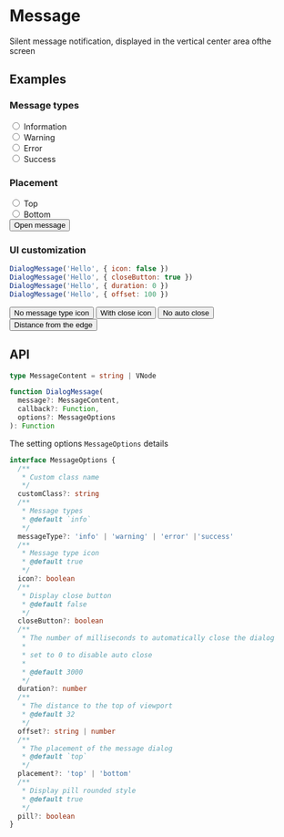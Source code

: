 # Message

Silent message notification, displayed in the vertical center area of ​​the screen

## Examples

### Message types

<div class="my-3">
  <div class="form-check form-check-inline">
    <input
      class="form-check-input"
      type="radio"
      id="toast-info"
      value="info"
      v-model="messageType"
    >
    <label
      class="form-check-label"
      for="toast-info"
    >Information</label>
  </div>
  <div class="form-check form-check-inline">
    <input
      class="form-check-input"
      type="radio"
      id="toast-warning"
      value="warning"
      v-model="messageType"
    >
    <label
      class="form-check-label"
      for="toast-warning"
    >Warning</label>
  </div>
  <div class="form-check form-check-inline">
    <input
      class="form-check-input"
      type="radio"
      id="toast-error"
      value="error"
      v-model="messageType"
    >
    <label
      class="form-check-label"
      for="toast-error"
    >Error</label>
  </div>
  <div class="form-check form-check-inline">
    <input
      class="form-check-input"
      type="radio"
      id="toast-success"
      value="success"
      v-model="messageType"
    >
    <label
      class="form-check-label"
      for="toast-success"
    >Success</label>
  </div>
</div>

### Placement

<div class="my-3">
  <div class="form-check form-check-inline">
    <input
      class="form-check-input"
      type="radio"
      id="placement-top"
      value="top"
      v-model="placement"
    >
    <label
      class="form-check-label"
      for="placement-top"
    >Top</label>
  </div>
  <div class="form-check form-check-inline">
    <input
      class="form-check-input"
      type="radio"
      id="placement-bottom"
      value="bottom"
      v-model="placement"
    >
    <label
      class="form-check-label"
      for="placement-bottom"
    >Bottom</label>
  </div>
</div>
<div>
  <button
    type="button"
    class="btn btn-dark"
    @click="openMessage({ placement, messageType })"
  >Open message</button>
</div>

### UI customization

```js
DialogMessage('Hello', { icon: false })
DialogMessage('Hello', { closeButton: true })
DialogMessage('Hello', { duration: 0 })
DialogMessage('Hello', { offset: 100 })
```

<div class="my-3">
  <button
    type="button"
    class="btn btn-dark me-2"
    @click="openMessage({ icon: false })"
  >No message type icon</button>
  <button
    type="button"
    class="btn btn-dark me-2"
    @click="openMessage({ closeButton: true })"
  >With close icon</button>
  <button
    type="button"
    class="btn btn-dark me-2"
    @click="openMessage({ duration: 0 })"
  >No auto close</button>
  <button
    type="button"
    class="btn btn-dark"
    @click="openMessage({ offset: 100 })"
  >Distance from the edge</button>
</div>

<script setup>
import { useMessageExamples } from '@/script/dialog/message'

const {
  placement,
  messageType,
  openMessage
} = useMessageExamples()
</script>

## API

```ts
type MessageContent = string | VNode

function DialogMessage(
  message?: MessageContent,
  callback?: Function,
  options?: MessageOptions
): Function
```

The setting options `MessageOptions` details

```ts
interface MessageOptions {
  /**
   * Custom class name
   */
  customClass?: string
  /**
   * Message types
   * @default `info`
   */
  messageType?: 'info' | 'warning' | 'error' |'success'
  /**
   * Message type icon
   * @default true
   */
  icon?: boolean
  /**
   * Display close button
   * @default false
   */
  closeButton?: boolean
  /**
   * The number of milliseconds to automatically close the dialog
   *
   * set to 0 to disable auto close
   *
   * @default 3000
   */
  duration?: number
  /**
   * The distance to the top of viewport
   * @default 32
   */
  offset?: string | number
  /**
   * The placement of the message dialog
   * @default `top`
   */
  placement?: 'top' | 'bottom'
  /**
   * Display pill rounded style
   * @default true
   */
  pill?: boolean
}
```
